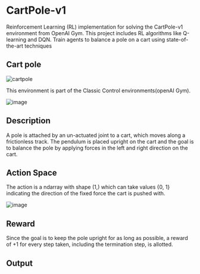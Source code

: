 # CartPole-v1
Reinforcement Learning (RL) implementation for solving the CartPole-v1 environment from OpenAI Gym. This project includes  RL algorithms like Q-learning and DQN. Train agents to balance a pole on a cart using state-of-the-art techniques

## Cart pole
![cartpole](https://github.com/ashwin232003/CartPole-v1/assets/143198668/84bce757-5a5d-45ec-be28-8b22eb470109)

This environment is part of the Classic Control environments(openAI Gym).

![image](https://github.com/ashwin232003/CartPole-v1/assets/143198668/565e37a7-6f66-4d48-837a-d75e44328fb5)

## Description
 A pole is attached by an un-actuated joint to a cart, which moves along a frictionless track. The pendulum is placed upright on the cart and the goal is to balance the pole by applying forces in the left and right direction on the cart.

## Action Space
The action is a ndarray with shape (1,) which can take values {0, 1} indicating the direction of the fixed force the cart is pushed with.

![image](https://github.com/ashwin232003/CartPole-v1/assets/143198668/68a34024-d4f4-43e7-b4fd-48f08118e0fd)

## Reward 

Since the goal is to keep the pole upright for as long as possible, a reward of +1 for every step taken, including the termination step, is allotted.

## Output 




